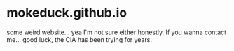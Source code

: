 # mokeduck.github.io
some weird website...
yea I'm not sure either honestly. If you wanna contact me... good luck, the CIA has been trying for years.
